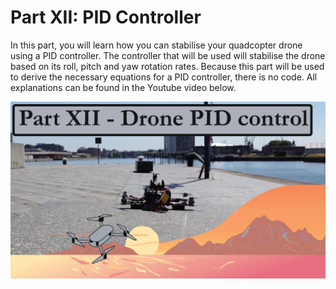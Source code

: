 # Part XII: PID Controller

In this part, you will learn how you can stabilise your quadcopter drone using a PID controller. The controller that will be used will stabilise the drone based on its roll, pitch and yaw rotation rates. Because this part will be used to derive the necessary equations for a PID controller, there is no code. All explanations can be found in the Youtube video below.

[![alt text](https://github.com/CarbonAeronautics/PIDController/blob/a15de8808762f4c841c6b7dba146ef0380da7315/THUMBNAIL_YOUTUBE.png?raw=true)](https://www.youtube.com/watch?v=Y6bBcMtseY&t)
